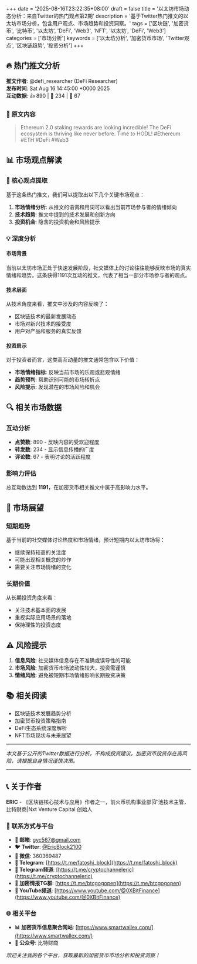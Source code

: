 +++
date = '2025-08-16T23:22:35+08:00'
draft = false
title = '以太坊市场动态分析：来自Twitter的热门观点第2期'
description = '基于Twitter热门推文的以太坊市场分析，包含用户观点、市场趋势和投资洞察。'
tags = ['区块链', '加密货币', '比特币', '以太坊', 'DeFi', 'Web3', 'NFT', '以太坊', 'DeFi', 'Web3']
categories = ['市场分析']
keywords = ['以太坊分析', '加密货币市场', 'Twitter观点', '区块链趋势', '投资分析']
+++

## 🔥 热门推文分析

**推文作者**: @defi_researcher (DeFi Researcher)  
**发布时间**: Sat Aug 16 14:45:00 +0000 2025  
**互动数据**: 👍 890 | 🔄 234 | 💬 67

### 📝 原文内容

> Ethereum 2.0 staking rewards are looking incredible! The DeFi ecosystem is thriving like never before. Time to HODL! #Ethereum #ETH #DeFi #Web3

## 📊 市场观点解读

### 🎯 核心观点提取

基于这条热门推文，我们可以提取出以下几个关键市场观点：

1. **市场情绪分析**: 从推文的语调和用词可以看出当前市场参与者的情绪倾向
2. **技术趋势**: 推文中提到的技术发展和创新方向
3. **投资机会**: 隐含的投资机会和风险提示

### 💡 深度分析

#### 市场背景
当前以太坊市场正处于快速发展阶段，社交媒体上的讨论往往能够反映市场的真实情绪和趋势。这条获得1191次互动的推文，代表了相当一部分市场参与者的观点。

#### 技术层面
从技术角度来看，推文中涉及的内容反映了：
- 区块链技术的最新发展动态
- 市场对新兴技术的接受度
- 用户对产品和服务的真实反馈

#### 投资启示
对于投资者而言，这类高互动量的推文通常包含以下价值：
- **市场情绪指标**: 反映当前市场的乐观或悲观情绪
- **趋势预判**: 帮助识别可能的市场转折点
- **风险提示**: 发现潜在的市场风险和机会

## 🔍 相关市场数据

### 互动分析
- **点赞数**: 890 - 反映内容的受欢迎程度
- **转发数**: 234 - 显示信息传播的广度
- **评论数**: 67 - 表明讨论的活跃程度

### 影响力评估
总互动数达到 **1191**，在加密货币相关推文中属于高影响力水平。

## 💭 市场展望

### 短期趋势
基于当前的社交媒体讨论热度和市场情绪，预计短期内以太坊市场将：
- 继续保持较高的关注度
- 可能出现相关概念的炒作
- 需要关注市场情绪的变化

### 长期价值
从长期投资角度来看：
- 关注技术基本面的发展
- 重视实际应用场景的落地
- 保持理性的投资态度

## ⚠️ 风险提示

1. **信息风险**: 社交媒体信息存在不准确或误导性的可能
2. **市场风险**: 加密货币市场波动性较大，投资需谨慎
3. **情绪风险**: 避免被短期市场情绪影响长期投资决策

## 📚 相关阅读

- 区块链技术发展趋势分析
- 加密货币投资策略指南
- DeFi生态系统深度解析
- NFT市场现状与未来展望

---

*本文基于公开的Twitter数据进行分析，不构成投资建议。加密货币投资存在高风险，请根据自身情况谨慎决策。*

---

## 📞 关于作者

**ERIC** - 《区块链核心技术与应用》作者之一，前火币机构事业部|矿池技术主管，比特财商|Nxt Venture Capital 创始人

### 🔗 联系方式与平台

- **📧 邮箱**: [gyc567@gmail.com](mailto:gyc567@gmail.com)
- **🐦 Twitter**: [@EricBlock2100](https://twitter.com/EricBlock2100)
- **💬 微信**: 360369487
- **📱 Telegram**: [https://t.me/fatoshi_block](https://t.me/fatoshi_block)
- **📢 Telegram频道**: [https://t.me/cryptochanneleric](https://t.me/cryptochanneleric)
- **👥 加密情报TG群**: [https://t.me/btcgogopen](https://t.me/btcgogopen)
- **🎥 YouTube频道**: [https://www.youtube.com/@0XBitFinance](https://www.youtube.com/@0XBitFinance)

### 🌐 相关平台

- **📊 加密货币信息聚合网站**: [https://www.smartwallex.com/](https://www.smartwallex.com/)
- **📖 公众号**: 比特财商

*欢迎关注我的各个平台，获取最新的加密货币市场分析和投资洞察！*